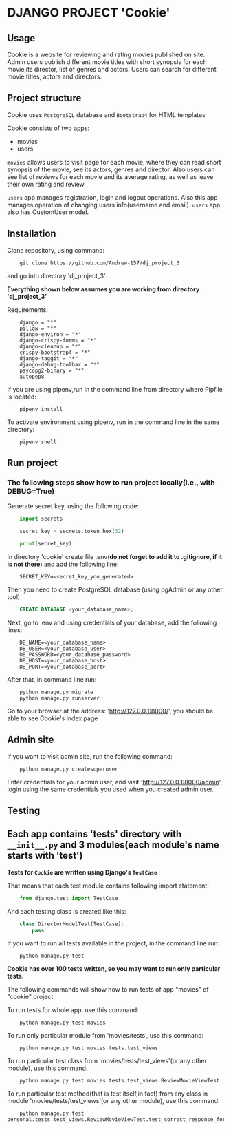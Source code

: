 # DJANGO PROJECT 'Cookie'

## Usage

Cookie is a website for reviewing and rating movies published on site. Admin users publish different movie titles with short synopsis for each movie,its director, list of genres and actors. Users can search for different movie titles, actors and directors.

## Project structure

Cookie uses `PostgreSQL` database and `Bootstrap4` for HTML templates

Cookie consists of two apps: 
- movies
- users

`movies` allows users to visit page for each movie, where they can read short synopsis of the movie,
see its actors, genres and director. Also users can see list of reviews for each movie and its average rating, as well as leave their own rating and review

`users` app manages registration, login and logout operations. Also this app manages operation of changing users info(username and email). `users` app also has CustomUser model.

## Installation

Clone repository, using command:
```
    git clone https://github.com/Andrew-157/dj_project_3
```
and go into directory 'dj_project_3'.

**Everything shown below assumes you are working from directory 'dj_project_3'**

Requirements:
```
    django = "*"
    pillow = "*"
    django-environ = "*"
    django-crispy-forms = "*"
    django-cleanup = "*"
    crispy-bootstrap4 = "*"
    django-taggit = "*"
    django-debug-toolbar = "*"
    psycopg2-binary = "*"
    autopep8
```

If you are using pipenv,run in the command line from directory where Pipfile is located:
```
    pipenv install
```

To activate environment using pipenv, run in the command line in the same directory:
```
    pipenv shell
```

## Run project

### The following steps show how to run project locally(i.e., with DEBUG=True)

Generate secret key, using the following code:
```python
    import secrets

    secret_key = secrets.token_hex(32)

    print(secret_key)
```

In directory 'cookie' create file .env(**do not forget to add it to .gitignore, if it is not there**) and add the following line:
```
    SECRET_KEY=<secret_key_you_generated>
```

Then you need to create PostgreSQL database (using pgAdmin or any other tool)
```SQL
    CREATE DATABASE <your_database_name>;
```

Next, go to .env and using credentials of your database, add the following lines:
```
    DB_NAME=<your_database_name>
    DB_USER=<your_database_user>
    DB_PASSWORD=<your_database_password>
    DB_HOST=<your_database_host>
    DB_PORT=<your_database_port>
```

After that, in command line run:
```
    python manage.py migrate
    python manage.py runserver
```

Go to your browser at the address: 'http://127.0.0.1:8000/', you should be able to see Cookie's index page

## Admin site

If you want to visit admin site, run the following command:
```
    python manage.py createsuperuser
```

Enter credentials for your admin user, and visit 'http://127.0.0.1:8000/admin',
login using the same credentials you used when you created admin user.


## Testing

## Each app contains 'tests' directory with `__init__.py` and 3 modules(each module's name starts with 'test')

**Tests for `Cookie` are written using Django's `TestCase`**

That means that each test module contains following import statement:
```python
    from django.test import TestCase
```
And each testing class is created like this:
```python
    class DirectorModelTest(TestCase):
        pass
```

If you want to run all tests available in the project, in the command line run:
```
    python manage.py test
```

**Cookie has over 100 tests written, so you may want to run only particular tests.**

The following commands will show how to run tests of app "movies" of "cookie" project.

To run tests for whole app, use this command:
```
    python manage.py test movies
```

To run only particular module from 'movies/tests', use this command:
```
    python manage.py test movies.tests.test_views
```

To run particular test class from 'movies/tests/test_views'(or any other module), use this command:
```
    python manage.py test movies.tests.test_views.ReviewMovieViewTest
```

To run particular test method(that is test itself,in fact) from any class in module 'movies/tests/test_views'(or any other module), use this command:
```
    python manage.py test personal.tests.test_views.ReviewMovieViewTest.test_correct_response_for_nonexistent_movie
```